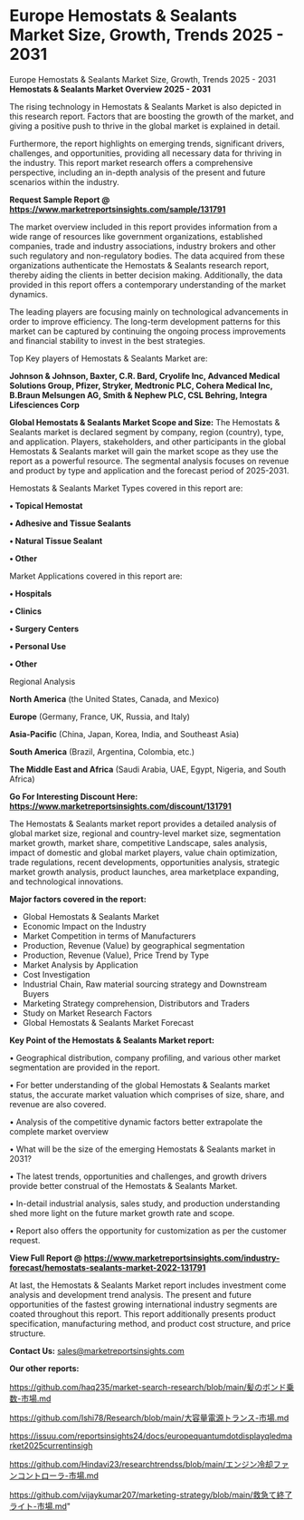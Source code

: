 # Europe Hemostats & Sealants Market Size, Growth, Trends 2025 - 2031
Europe Hemostats & Sealants Market Size, Growth, Trends 2025 - 2031
<Strong> Hemostats & Sealants Market Overview 2025 - 2031</strong>

The rising technology in Hemostats & Sealants Market is also depicted in this research report. Factors that are boosting the growth of the market, and giving a positive push to thrive in the global market is explained in detail.

Furthermore, the report highlights on emerging trends, significant drivers, challenges, and opportunities, providing all necessary data for thriving in the industry. This report market research offers a comprehensive perspective, including an in-depth analysis of the present and future scenarios within the industry.

<strong>Request Sample Report @ <a href=https://www.marketreportsinsights.com/sample/131791>https://www.marketreportsinsights.com/sample/131791</a></strong>

The market overview included in this report provides information from a wide range of resources like government organizations, established companies, trade and industry associations, industry brokers and other such regulatory and non-regulatory bodies. The data acquired from these organizations authenticate the Hemostats & Sealants research report, thereby aiding the clients in better decision making. Additionally, the data provided in this report offers a contemporary understanding of the market dynamics.

The leading players are focusing mainly on technological advancements in order to improve efficiency. The long-term development patterns for this market can be captured by continuing the ongoing process improvements and financial stability to invest in the best strategies.

Top Key players of Hemostats & Sealants Market are:

<strong>Johnson & Johnson, Baxter, C.R. Bard, Cryolife Inc, Advanced Medical Solutions Group, Pfizer, Stryker, Medtronic PLC, Cohera Medical Inc, B.Braun Melsungen AG, Smith & Nephew PLC, CSL Behring, Integra Lifesciences Corp</strong>

<strong><b>Global Hemostats & Sealants Market Scope and Size:</b></strong>
The Hemostats & Sealants market is declared segment by company, region (country), type, and application. Players, stakeholders, and other participants in the global Hemostats & Sealants market will gain the market scope as they use the report as a powerful resource. The segmental analysis focuses on revenue and product by type and application and the forecast period of 2025-2031.

Hemostats & Sealants Market Types covered in this report are:

<strong>• Topical Hemostat

• Adhesive and Tissue Sealants

• Natural Tissue Sealant

• Other</strong>

Market Applications covered in this report are:

<strong>• Hospitals

• Clinics

• Surgery Centers

• Personal Use

• Other</strong> 

Regional Analysis

<strong>North America</strong> (the United States, Canada, and Mexico)

<strong>Europe</strong> (Germany, France, UK, Russia, and Italy)

<strong>Asia-Pacific</strong> (China, Japan, Korea, India, and Southeast Asia)

<strong>South America</strong> (Brazil, Argentina, Colombia, etc.)

<strong>The Middle East and Africa</strong> (Saudi Arabia, UAE, Egypt, Nigeria, and South Africa)

<strong>Go For Interesting Discount Here: <a href=https://www.marketreportsinsights.com/discount/131791>https://www.marketreportsinsights.com/discount/131791</a></strong>

The Hemostats & Sealants market report provides a detailed analysis of global market size, regional and country-level market size, segmentation market growth, market share, competitive Landscape, sales analysis, impact of domestic and global market players, value chain optimization, trade regulations, recent developments, opportunities analysis, strategic market growth analysis, product launches, area marketplace expanding, and technological innovations.

<strong><b>Major factors covered in the report:</b></strong>
<ul>
  <li>Global Hemostats & Sealants Market </li>
  <li>Economic Impact on the Industry</li>
  <li>Market Competition in terms of Manufacturers</li>
  <li>Production, Revenue (Value) by geographical segmentation</li>
  <li>Production, Revenue (Value), Price Trend by Type</li>
  <li>Market Analysis by Application</li>
  <li>Cost Investigation</li>
  <li>Industrial Chain, Raw material sourcing strategy and Downstream Buyers</li>
  <li>Marketing Strategy comprehension, Distributors and Traders</li>
  <li>Study on Market Research Factors</li>
  <li>Global Hemostats & Sealants Market Forecast</li>
</ul>

<strong><b>Key Point of the Hemostats & Sealants Market report:</b></strong>

• Geographical distribution, company profiling, and various other market segmentation are provided in the report.

• For better understanding of the global Hemostats & Sealants market status, the accurate market valuation which comprises of size, share, and revenue are also covered.

• Analysis of the competitive dynamic factors better extrapolate the complete market overview

• What will be the size of the emerging Hemostats & Sealants market in 2031?

• The latest trends, opportunities and challenges, and growth drivers provide better construal of the Hemostats & Sealants Market.

• In-detail industrial analysis, sales study, and production understanding shed more light on the future market growth rate and scope.

• Report also offers the opportunity for customization as per the customer request.

<strong><b>View Full Report @ <a href=https://www.marketreportsinsights.com/industry-forecast/hemostats-sealants-market-2022-131791>https://www.marketreportsinsights.com/industry-forecast/hemostats-sealants-market-2022-131791</a></b></strong>


At last, the Hemostats & Sealants Market report includes investment come analysis and development trend analysis. The present and future opportunities of the fastest growing international industry segments are coated throughout this report. This report additionally presents product specification, manufacturing method, and product cost structure, and price structure.

<strong>Contact Us:</strong>
sales@marketreportsinsights.com

<strong>Our other reports:</strong>

<a href=https://github.com/haq235/market-search-research/blob/main/髪のボンド乗数-市場.md>https://github.com/haq235/market-search-research/blob/main/髪のボンド乗数-市場.md</a>

<a href=https://github.com/Ishi78/Research/blob/main/大容量電源トランス-市場.md>https://github.com/Ishi78/Research/blob/main/大容量電源トランス-市場.md</a>

<a href=https://issuu.com/reportsinsights24/docs/europequantumdotdisplayqledmarket2025currentinsigh>https://issuu.com/reportsinsights24/docs/europequantumdotdisplayqledmarket2025currentinsigh</a>

<a href=https://github.com/Hindavi23/researchtrendss/blob/main/エンジン冷却ファンコントローラ-市場.md>https://github.com/Hindavi23/researchtrendss/blob/main/エンジン冷却ファンコントローラ-市場.md</a>

<a href=https://github.com/vijaykumar207/marketing-strategy/blob/main/救急て終了ライト-市場.md>https://github.com/vijaykumar207/marketing-strategy/blob/main/救急て終了ライト-市場.md</a>"
